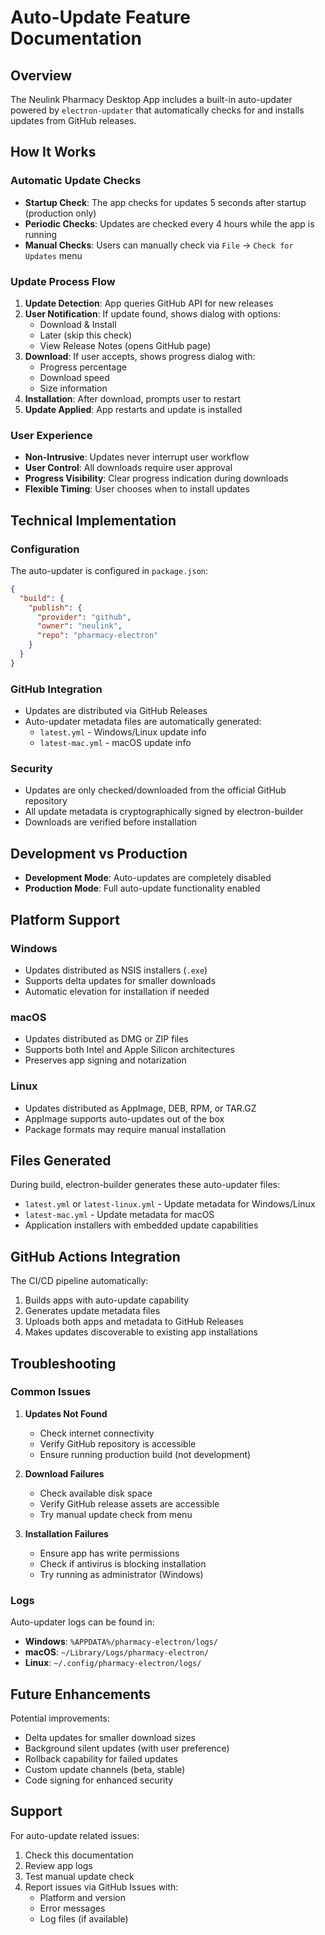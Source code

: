 # Auto-Update Feature Documentation

## Overview

The Neulink Pharmacy Desktop App includes a built-in auto-updater powered by `electron-updater` that automatically checks for and installs updates from GitHub releases.

## How It Works

### Automatic Update Checks
- **Startup Check**: The app checks for updates 5 seconds after startup (production only)
- **Periodic Checks**: Updates are checked every 4 hours while the app is running
- **Manual Checks**: Users can manually check via `File` → `Check for Updates` menu

### Update Process Flow

1. **Update Detection**: App queries GitHub API for new releases
2. **User Notification**: If update found, shows dialog with options:
   - Download & Install
   - Later (skip this check)
   - View Release Notes (opens GitHub page)
3. **Download**: If user accepts, shows progress dialog with:
   - Progress percentage
   - Download speed
   - Size information
4. **Installation**: After download, prompts user to restart
5. **Update Applied**: App restarts and update is installed

### User Experience

- **Non-Intrusive**: Updates never interrupt user workflow
- **User Control**: All downloads require user approval
- **Progress Visibility**: Clear progress indication during downloads
- **Flexible Timing**: User chooses when to install updates

## Technical Implementation

### Configuration

The auto-updater is configured in `package.json`:

```json
{
  "build": {
    "publish": {
      "provider": "github",
      "owner": "neulink",
      "repo": "pharmacy-electron"
    }
  }
}
```

### GitHub Integration

- Updates are distributed via GitHub Releases
- Auto-updater metadata files are automatically generated:
  - `latest.yml` - Windows/Linux update info
  - `latest-mac.yml` - macOS update info

### Security

- Updates are only checked/downloaded from the official GitHub repository
- All update metadata is cryptographically signed by electron-builder
- Downloads are verified before installation

## Development vs Production

- **Development Mode**: Auto-updates are completely disabled
- **Production Mode**: Full auto-update functionality enabled

## Platform Support

### Windows
- Updates distributed as NSIS installers (`.exe`)
- Supports delta updates for smaller downloads
- Automatic elevation for installation if needed

### macOS
- Updates distributed as DMG or ZIP files
- Supports both Intel and Apple Silicon architectures
- Preserves app signing and notarization

### Linux
- Updates distributed as AppImage, DEB, RPM, or TAR.GZ
- AppImage supports auto-updates out of the box
- Package formats may require manual installation

## Files Generated

During build, electron-builder generates these auto-updater files:

- `latest.yml` or `latest-linux.yml` - Update metadata for Windows/Linux
- `latest-mac.yml` - Update metadata for macOS
- Application installers with embedded update capabilities

## GitHub Actions Integration

The CI/CD pipeline automatically:

1. Builds apps with auto-update capability
2. Generates update metadata files
3. Uploads both apps and metadata to GitHub Releases
4. Makes updates discoverable to existing app installations

## Troubleshooting

### Common Issues

1. **Updates Not Found**
   - Check internet connectivity
   - Verify GitHub repository is accessible
   - Ensure running production build (not development)

2. **Download Failures**
   - Check available disk space
   - Verify GitHub release assets are accessible
   - Try manual update check from menu

3. **Installation Failures**
   - Ensure app has write permissions
   - Check if antivirus is blocking installation
   - Try running as administrator (Windows)

### Logs

Auto-updater logs can be found in:
- **Windows**: `%APPDATA%/pharmacy-electron/logs/`
- **macOS**: `~/Library/Logs/pharmacy-electron/`
- **Linux**: `~/.config/pharmacy-electron/logs/`

## Future Enhancements

Potential improvements:
- Delta updates for smaller download sizes
- Background silent updates (with user preference)
- Rollback capability for failed updates
- Custom update channels (beta, stable)
- Code signing for enhanced security

## Support

For auto-update related issues:
1. Check this documentation
2. Review app logs
3. Test manual update check
4. Report issues via GitHub Issues with:
   - Platform and version
   - Error messages
   - Log files (if available)
